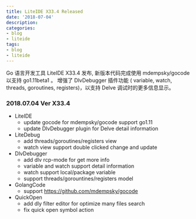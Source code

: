 ```yaml
---
title: LiteIDE X33.4 Released
date: '2018-07-04'
description:
categories:
- blog
- liteide
tags:
- blog
- liteide
---
```


Go 语言开发工具 LiteIDE X33.4 发布, 新版本代码完成使用 mdempsky/gocode 以支持 go1.11beta1 。
增强了 DlvDebugger 插件功能 ( variable, watch, threads, goroutines, registers)，以支持 Delve 调试时的更多信息显示。

### 2018.07.04 Ver X33.4
* LiteIDE
	* update gocode for mdempsky/gocode support go1.11
	* update DlvDebugger plugin for Delve detail information
* LiteDebug
	* add threads/goroutines/registers view
	* watch view support double clicked change and update
* DlvDebugger
	* add dlv rcp-mode for get more info
	* variable and watch support detail information
	* watch support local/package variable
	* support threads/gorountines/registers model
* GolangCode
	* support <https://github.com/mdempsky/gocode>
* QuickOpen
	* add dly filter editor for optimize many files search
	* fix quick open symbol action